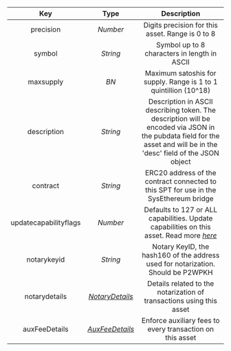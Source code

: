 |          Key          |   Type   |                         Description                          |
| :-------------------: | :------: | :----------------------------------------------------------: |
|       precision       | *Number* |       Digits precision for this asset. Range is 0 to 8       |
|        symbol         | *String* |         Symbol up to 8 characters in length in ASCII         |
|       maxsupply       |   *BN*   | Maximum satoshis for supply. Range is 1 to 1 quintillion (10^18) |
|      description      | *String* | Description in ASCII describing token. The description will be encoded via JSON in the pubdata field for the asset and will be in the 'desc' field of the JSON object |
|       contract        | *String* | ERC20 address of the contract connected to this SPT for use in the SysEthereum bridge |
| updatecapabilityflags | *Number* | Defaults to 127 or ALL capabilities. Update capabilities on this asset. Read more [*here*](/docs/dev-resources/documentation/javascript-sdk-ref/types#updatecapabilityflags) |
|      notarykeyid      | *String* | Notary KeyID, the hash160 of the address used for notarization. Should be P2WPKH |
|     notarydetails     | [*NotaryDetails*](/docs/dev-resources/documentation/javascript-sdk-ref/types#notarydetails) | Details related to the notarization of transactions using this asset |
|     auxFeeDetails     | [*AuxFeeDetails*](/docs/dev-resources/documentation/javascript-sdk-ref/types#auxfeedetails) |  Enforce auxiliary fees to every transaction on this asset   |
